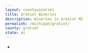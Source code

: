 ```yaml
---
layout: countywineries
title: Gratiot Wineries
description: Wineries in Gratiot MI
permalink: /michigan/gratiot/
county: gratiot
state: mi
---
```

-
